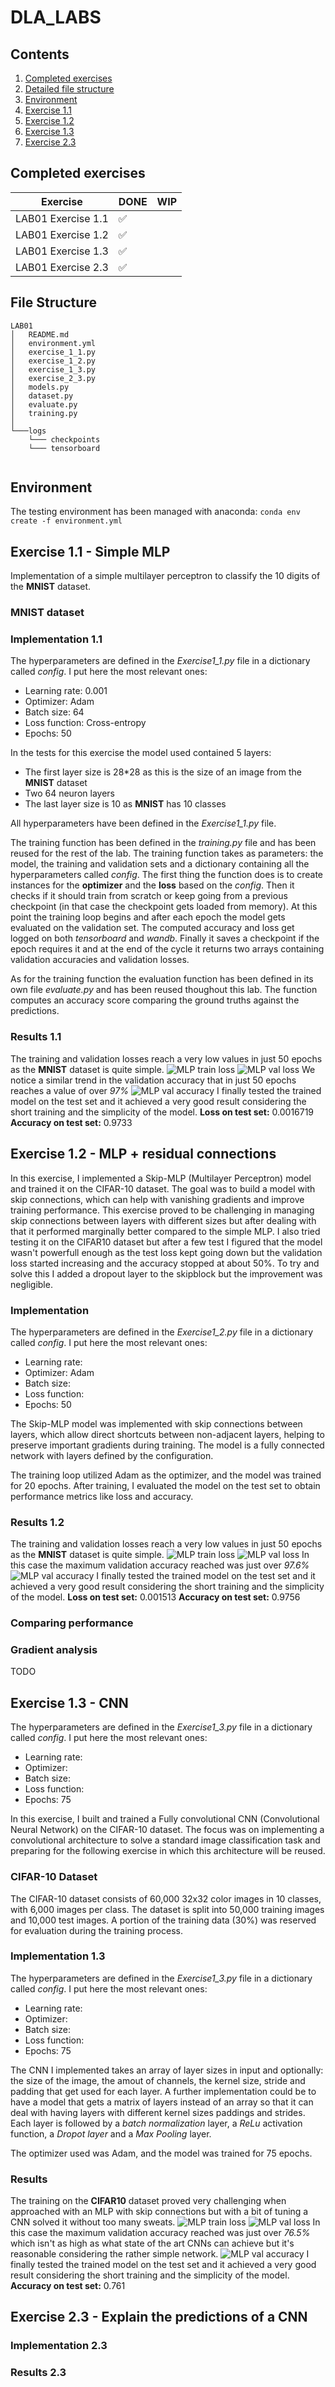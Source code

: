 # DLA_LABS

## Contents

1. [Completed exercises](#completed-exercises)
2. [Detailed file structure](#file-structure)
3. [Environment](#environment)
4. [Exercise 1.1](#exercise-11---simple-mlp)
5. [Exercise 1.2](#exercise-12---mlp--residual-connections)
6. [Exercise 1.3](#exercise-13---cnn)
7. [Exercise 2.3](#exercise-23---explain-the-predictions-of-a-cnn)

## Completed exercises

|  Exercise   | DONE  | WIP |
|-----|---|---|
| LAB01 Exercise 1.1 | ✅ | |
| LAB01 Exercise 1.2 | ✅ | |
| LAB01 Exercise 1.3 | ✅ | |
| LAB01 Exercise 2.3 | ✅ | |

## File Structure

```linux
LAB01
│   README.md
│   environment.yml
│   exercise_1_1.py
│   exercise_1_2.py
│   exercise_1_3.py
│   exercise_2_3.py
│   models.py
│   dataset.py
│   evaluate.py
│   training.py
│   
└───logs
    └─── checkpoints
    └─── tensorboard
 

 ```

## Environment

The testing environment has been managed with anaconda:
`conda env create -f environment.yml`

## Exercise 1.1 - Simple MLP

Implementation of a simple multilayer perceptron to classify the 10 digits of the  **MNIST** dataset.

### MNIST dataset

### Implementation 1.1

The hyperparameters are defined in the *Exercise1_1.py* file in a dictionary called *config*. I put here the most relevant ones:

- Learning rate: 0.001
- Optimizer: Adam
- Batch size: 64
- Loss function: Cross-entropy
- Epochs: 50

In the tests for this exercise the model used contained 5 layers:

- The first layer size is 28*28 as this is the size of an image from the **MNIST** dataset
- Two 64 neuron layers
- The last layer size is 10 as **MNIST** has 10 classes

All hyperparameters have been defined in the *Exercise1_1.py* file.

The training function has been defined in the *training.py* file and has been reused for the rest of the lab. The training function takes as parameters: the model, the training and validation sets and a dictionary containing all the hyperparameters called *config*.
The first thing the function does is to create instances for the **optimizer** and the **loss** based on the *config*. Then it checks if it should train from scratch or keep going from a previous checkpoint (in that case the checkpoint gets loaded from memory). At this point the training loop begins and after each epoch the model gets evaluated on the validation set. The computed accuracy and loss get logged on both *tensorboard* and *wandb*. Finally it saves a checkpoint if the epoch requires it and at the end of the cycle it returns two arrays containing validation accuracies and validation losses.

As for the training function the evaluation function has been defined in its own file *evaluate.py* and has been reused thoughout this lab. The function computes an accuracy score comparing the ground truths against the predictions.

### Results 1.1

The training and validation losses reach a very low values in just 50 epochs as the **MNIST** dataset is quite simple.
![MLP train loss](assets/LAB01_1_1_train_loss.png)
![MLP val loss](assets/LAB01_1_1_val_loss.png)
We notice a similar trend in the validation accuracy that in just 50 epochs reaches a value of over *97%*
![MLP val accuracy](assets/LAB01_1_1_val_acc.png)
I finally tested the trained model on the test set and it achieved a very good result considering the short training and the simplicity of the model.
**Loss on test set:** 0.0016719
**Accuracy on test set:** 0.9733

## Exercise 1.2 - MLP + residual connections

In this exercise, I implemented a Skip-MLP (Multilayer Perceptron) model and trained it on the CIFAR-10 dataset. The goal was to build a model with skip connections, which can help with vanishing gradients and improve training performance. This exercise proved to be challenging in managing skip connections between layers with different sizes but after dealing with that it performed marginally better compared to the simple MLP. I also tried testing it on the CIFAR10 dataset but after a few test I figured that the model wasn't powerfull enough as the test loss kept going down but the validation loss started increasing and the accuracy stopped at about 50%. To try and solve this I added a dropout layer to the skipblock but the improvement was negligible.

### Implementation

The hyperparameters are defined in the *Exercise1_2.py* file in a dictionary called *config*. I put here the most relevant ones:

- Learning rate:
- Optimizer: Adam
- Batch size:
- Loss function:
- Epochs: 50

The Skip-MLP model was implemented with skip connections between layers, which allow direct shortcuts between non-adjacent layers, helping to preserve important gradients during training. The model is a fully connected network with layers defined by the configuration.

The training loop utilized Adam as the optimizer, and the model was trained for 20 epochs. After training, I evaluated the model on the test set to obtain performance metrics like loss and accuracy.

### Results 1.2

The training and validation losses reach a very low values in just 50 epochs as the **MNIST** dataset is quite simple.
![MLP train loss](assets/LAB01_1_2_train_loss.png)
![MLP val loss](assets/LAB01_1_2_val_loss.png)
In this case the maximum validation accuracy reached was just over *97.6%*
![MLP val accuracy](assets/LAB01_1_2_val_acc.png)
I finally tested the trained model on the test set and it achieved a very good result considering the short training and the simplicity of the model.
**Loss on test set:** 0.001513
**Accuracy on test set:** 0.9756

### Comparing performance

### Gradient analysis

TODO

## Exercise 1.3 - CNN

The hyperparameters are defined in the *Exercise1_3.py* file in a dictionary called *config*. I put here the most relevant ones:

- Learning rate:
- Optimizer:
- Batch size:
- Loss function:
- Epochs: 75

In this exercise, I built and trained a Fully convolutional CNN (Convolutional Neural Network) on the CIFAR-10 dataset. The focus was on implementing a convolutional architecture to solve a standard image classification task and preparing for the following exercise in which this architecture will be reused.

### CIFAR-10 Dataset

The CIFAR-10 dataset consists of 60,000 32x32 color images in 10 classes, with 6,000 images per class. The dataset is split into 50,000 training images and 10,000 test images. A portion of the training data (30%) was reserved for evaluation during the training process.

### Implementation 1.3

The hyperparameters are defined in the *Exercise1_3.py* file in a dictionary called *config*. I put here the most relevant ones:

- Learning rate:
- Optimizer:
- Batch size:
- Loss function:
- Epochs: 75

The CNN I implemented takes an array of layer sizes in input and optionally: the size of the image, the amout of channels, the kernel size, stride and padding that get used for each layer. A further implementation could be to have a model that gets a matrix of layers instead of an array so that it can deal with having layers with different kernel sizes paddings and strides.
Each layer is followed by a *batch normalization* layer, a *ReLu* activation function, a *Dropot layer* and a *Max Pooling* layer.

The optimizer used was Adam, and the model was trained for 75 epochs.

### Results

The training on the **CIFAR10** dataset proved very challenging when approached with an MLP with skip connections but with a bit of tuning a CNN solved it without too many sweats.
![MLP train loss](assets/LAB01_1_3_train_loss.png)
![MLP val loss](assets/LAB01_1_3_val_loss.png)
In this case the maximum validation accuracy reached was just over *76.5%* which isn't as high as what state of the art CNNs can achieve but it's reasonable considering the rather simple network.
![MLP val accuracy](assets/LAB01_1_3_val_acc.png)
I finally tested the trained model on the test set and it achieved a very good result considering the short training and the simplicity of the model.
**Accuracy on test set:** 0.761

## Exercise 2.3 - Explain the predictions of a CNN

### Implementation 2.3

### Results 2.3
